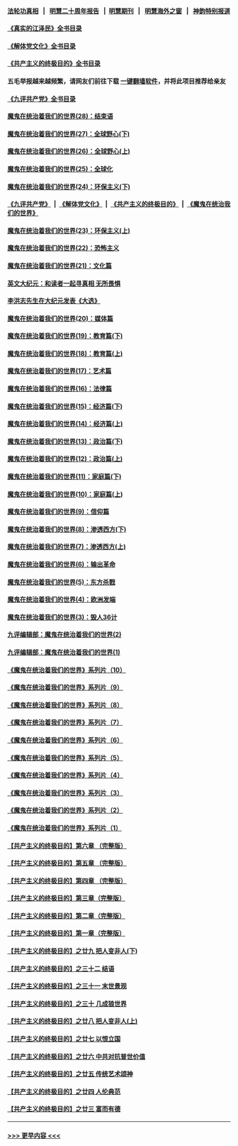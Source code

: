 #### [法轮功真相](https://github.com/gfw-breaker/truth/blob/master/README.md?t=0) &nbsp;&nbsp;|&nbsp;&nbsp; [明慧二十周年报告](https://github.com/gfw-breaker/mh-reports/blob/master/README.md?t=0) &nbsp;&nbsp;|&nbsp;&nbsp;[明慧期刊](https://github.com/gfw-breaker/mh-qikan) &nbsp;&nbsp;|&nbsp;&nbsp; [明慧海外之窗](https://github.com/gfw-breaker/mh-news/blob/master/README.md?t=0) &nbsp;&nbsp;|&nbsp;&nbsp; [神韵特别报道](https://github.com/gfw-breaker/mh-news/blob/master/shenyun.md?t=0)
#### [《真实的江泽民》全书目录](../pages/nsc422/n13721399.md?t=09152201) 
#### [《解体党文化》全书目录](../pages/nsc422/n13721157.md?t=09152201) 
#### [《共产主义的终极目的》全书目录](../pages/nsc422/n13721048.md?t=09152201) 
#### 五毛举报越来越频繁，请网友们前往下载 [一键翻墙软件](https://github.com/gfw-breaker/ssr-accounts)，并将此项目推荐给亲友
#### [《九评共产党》全书目录](../pages/nsc422/n13708085.md?t=09152201) 
#### [魔鬼在统治着我们的世界(28)：结束语](../pages/nsc422/n10936246.md?t=09152201) 
#### [魔鬼在统治着我们的世界(27)：全球野心(下)](../pages/nsc422/n10928319.md?t=09152201) 
#### [魔鬼在统治着我们的世界(26)：全球野心(上)](../pages/nsc422/n10900318.md?t=09152201) 
#### [魔鬼在统治着我们的世界(25)：全球化](../pages/nsc422/n10788205.md?t=09152201) 
#### [魔鬼在统治着我们的世界(24)：环保主义(下)](../pages/nsc422/n10695307.md?t=09152201) 
#### [《九评共产党》](https://github.com/begood0513/9ping.md/blob/master/README.md) &nbsp;|&nbsp; [《解体党文化》](../../../../jtdwh.md/blob/master/README.md)  &nbsp;|&nbsp; [《共产主义的终极目的》](../../../../gczydzjmd.md/blob/master/README.md) &nbsp;|&nbsp; [《魔鬼在统治我们的世界》](../../../../mgztzwmdsj.md/blob/master/README.md) 
#### [魔鬼在统治着我们的世界(23)：环保主义(上)](../pages/nsc422/n10688613.md?t=09152201) 
#### [魔鬼在统治着我们的世界(22)：恐怖主义](../pages/nsc422/n10614727.md?t=09152201) 
#### [魔鬼在统治着我们的世界(21)：文化篇](../pages/nsc422/n10597706.md?t=09152201) 
#### [英文大纪元：和读者一起寻真相 无所畏惧](../pages/nsc422/n12542027.md?t=09152201) 
#### [李洪志先生在大纪元发表《大选》](../pages/nsc422/n12534746.md?t=09152201) 
#### [魔鬼在统治着我们的世界(20)：媒体篇](../pages/nsc422/n10586579.md?t=09152201) 
#### [魔鬼在统治着我们的世界(19)：教育篇(下)](../pages/nsc422/n10564808.md?t=09152201) 
#### [魔鬼在统治着我们的世界(18)：教育篇(上)](../pages/nsc422/n10526970.md?t=09152201) 
#### [魔鬼在统治着我们的世界(17)：艺术篇](../pages/nsc422/n10499093.md?t=09152201) 
#### [魔鬼在统治着我们的世界(16)：法律篇](../pages/nsc422/n10485969.md?t=09152201) 
#### [魔鬼在统治着我们的世界(15)：经济篇(下)](../pages/nsc422/n10469975.md?t=09152201) 
#### [魔鬼在统治着我们的世界(14)：经济篇(上)](../pages/nsc422/n10457370.md?t=09152201) 
#### [魔鬼在统治着我们的世界(13)：政治篇(下)](../pages/nsc422/n10448270.md?t=09152201) 
#### [魔鬼在统治着我们的世界(12)：政治篇(上)](../pages/nsc422/n10444576.md?t=09152201) 
#### [魔鬼在统治着我们的世界(11)：家庭篇(下)](../pages/nsc422/n10440961.md?t=09152201) 
#### [魔鬼在统治着我们的世界(10)：家庭篇(上)](../pages/nsc422/n10435448.md?t=09152201) 
#### [魔鬼在统治着我们的世界(9)：信仰篇](../pages/nsc422/n10432159.md?t=09152201) 
#### [魔鬼在统治着我们的世界(8)：渗透西方(下)](../pages/nsc422/n10429603.md?t=09152201) 
#### [魔鬼在统治着我们的世界(7)：渗透西方(上)](../pages/nsc422/n10426013.md?t=09152201) 
#### [魔鬼在统治着我们的世界(6)：输出革命](../pages/nsc422/n10421536.md?t=09152201) 
#### [魔鬼在统治着我们的世界(5)：东方杀戮](../pages/nsc422/n10417707.md?t=09152201) 
#### [魔鬼在统治着我们的世界(4)：欧洲发端](../pages/nsc422/n10414890.md?t=09152201) 
#### [魔鬼在统治着我们的世界(3)：毁人36计](../pages/nsc422/n10411583.md?t=09152201) 
#### [九评编辑部：魔鬼在统治着我们的世界(2)](../pages/nsc422/n10410036.md?t=09152201) 
#### [九评编辑部：魔鬼在统治着我们的世界(1)](../pages/nsc422/n10406825.md?t=09152201) 
#### [《魔鬼在统治着我们的世界》系列片（10）](../pages/nsc422/n12292670.md?t=09152201) 
#### [《魔鬼在统治着我们的世界》系列片（9）](../pages/nsc422/n12290859.md?t=09152201) 
#### [《魔鬼在统治着我们的世界》系列片（8）](../pages/nsc422/n12287445.md?t=09152201) 
#### [《魔鬼在统治着我们的世界》系列片（7）](../pages/nsc422/n12283425.md?t=09152201) 
#### [《魔鬼在统治着我们的世界》系列片（6）](../pages/nsc422/n12282314.md?t=09152201) 
#### [《魔鬼在统治着我们的世界》系列片（5）](../pages/nsc422/n12281419.md?t=09152201) 
#### [《魔鬼在统治着我们的世界》系列片（4）](../pages/nsc422/n12274024.md?t=09152201) 
#### [《魔鬼在统治着我们的世界》系列片（3）](../pages/nsc422/n12271322.md?t=09152201) 
#### [《魔鬼在统治着我们的世界》系列片（2）](../pages/nsc422/n12269049.md?t=09152201) 
#### [《魔鬼在统治着我们的世界》系列片（1）](../pages/nsc422/n12267575.md?t=09152201) 
#### [【共产主义的终极目的】第六章 （完整版）](../pages/nsc422/n11428913.md?t=09152201) 
#### [【共产主义的终极目的】第五章 （完整版）](../pages/nsc422/n11428912.md?t=09152201) 
#### [【共产主义的终极目的】第四章 （完整版）](../pages/nsc422/n11428907.md?t=09152201) 
#### [【共产主义的终极目的】第三章（完整版）](../pages/nsc422/n11428848.md?t=09152201) 
#### [【共产主义的终极目的】第二章（完整版）](../pages/nsc422/n11428831.md?t=09152201) 
#### [【共产主义的终极目的】第一章（完整版）](../pages/nsc422/n11417651.md?t=09152201) 
#### [【共产主义的终极目的】之廿九 把人变非人(下)](../pages/nsc422/n11344140.md?t=09152201) 
#### [【共产主义的终极目的】之三十二 结语](../pages/nsc422/n11360535.md?t=09152201) 
#### [【共产主义的终极目的】之三十一 末世景观](../pages/nsc422/n11351129.md?t=09152201) 
#### [【共产主义的终极目的】之三十 几成狼世界](../pages/nsc422/n11348280.md?t=09152201) 
#### [【共产主义的终极目的】之廿八 把人变非人(上)](../pages/nsc422/n11340492.md?t=09152201) 
#### [【共产主义的终极目的】之廿七 以恨立国](../pages/nsc422/n11336944.md?t=09152201) 
#### [【共产主义的终极目的】之廿六 中共对抗普世价值](../pages/nsc422/n11324785.md?t=09152201) 
#### [【共产主义的终极目的】之廿五 传统艺术颂神](../pages/nsc422/n11296396.md?t=09152201) 
#### [【共产主义的终极目的】之廿四 人伦典范](../pages/nsc422/n11296397.md?t=09152201) 
#### [【共产主义的终极目的】之廿三 富而有德](../pages/nsc422/n11283598.md?t=09152201) 

----
#### [ >>> 更早内容 <<< ](../indexes/nsc422-earlier.md)
